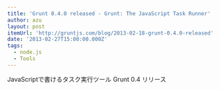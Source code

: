 ```yaml
---
title: 'Grunt 0.4.0 released - Grunt: The JavaScript Task Runner'
author: azu
layout: post
itemUrl: 'http://gruntjs.com/blog/2013-02-18-grunt-0.4.0-released'
date: '2013-02-27T15:00:00.000Z'
tags:
  - node.js
  - Tools
---
```

JavaScriptで書けるタスク実行ツール Grunt 0.4 リリース
